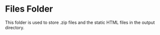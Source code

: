 # Files Folder

This folder is used to store .zip files and the static HTML files in the output directory.